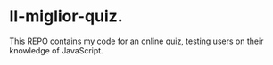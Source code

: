 # Il-miglior-quiz.
This REPO contains my code for an online quiz, testing users on their knowledge of JavaScript. 
